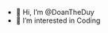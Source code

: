 - 👋 Hi, I’m @DoanTheDuy
- 👀 I’m interested in Coding


<!---
DoanTheDuy/DoanTheDuy is a ✨ special ✨ repository because its `README.md` (this file) appears on your GitHub profile.
You can click the Preview link to take a look at your changes.
--->
